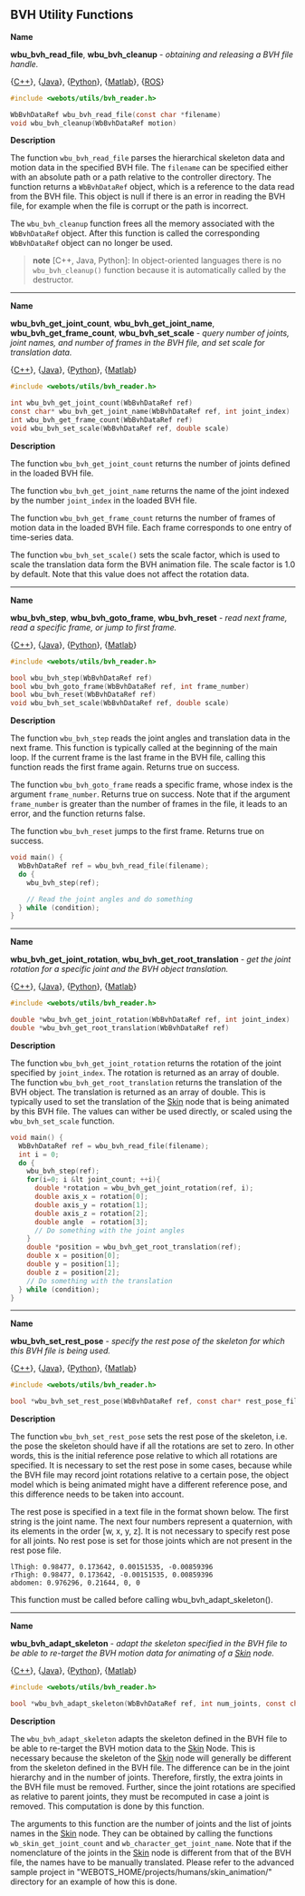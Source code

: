 ## BVH Utility Functions

**Name**

**wbu\_bvh\_read\_file**, **wbu\_bvh\_cleanup** - *obtaining and releasing a BVH file handle.*

{[C++](cpp-api.md#cpp_bvh)}, {[Java](java-api.md#java_bvh)}, {[Python](python-api.md#python_bvh)}, {[Matlab](matlab-api.md#matlab_bvh)}, {[ROS](ros-api.md)}

``` c
#include <webots/utils/bvh_reader.h>

WbBvhDataRef wbu_bvh_read_file(const char *filename)
void wbu_bvh_cleanup(WbBvhDataRef motion)
```

**Description**

The function `wbu_bvh_read_file` parses the hierarchical skeleton data and motion data in the specified BVH file.
The `filename` can be specified either with an absolute path or a path relative to the controller directory.
The function returns a `WbBvhDataRef` object, which is a reference to the data read from the BVH file.
This object is null if there is an error in reading the BVH file, for example when the file is corrupt or the path is incorrect.

The `wbu_bvh_cleanup` function frees all the memory associated with the `WbBvhDataRef` object.
After this function is called the corresponding `WbBvhDataRef` object can no longer be used.

 > **note** [C++, Java, Python]:
 In object-oriented languages there is no `wbu_bvh_cleanup()` function because it is automatically called by the destructor.

---

**Name**

**wbu\_bvh\_get\_joint\_count**, **wbu\_bvh\_get\_joint\_name**, **wbu\_bvh\_get\_frame\_count**, **wbu\_bvh\_set\_scale** - *query number of joints, joint names, and number of frames in the BVH file, and set scale for translation data.*

{[C++](cpp-api.md#cpp_bvh)}, {[Java](java-api.md#java_bvh)}, {[Python](python-api.md#python_bvh)}, {[Matlab](matlab-api.md#matlab_bvh)}

``` c
#include <webots/utils/bvh_reader.h>

int wbu_bvh_get_joint_count(WbBvhDataRef ref)
const char* wbu_bvh_get_joint_name(WbBvhDataRef ref, int joint_index)
int wbu_bvh_get_frame_count(WbBvhDataRef ref)
void wbu_bvh_set_scale(WbBvhDataRef ref, double scale)
```

**Description**

The function `wbu_bvh_get_joint_count` returns the number of joints defined in the loaded BVH file.


The function `wbu_bvh_get_joint_name` returns the name of the joint indexed by the number `joint_index` in the loaded BVH file.

The function `wbu_bvh_get_frame_count` returns the number of frames of motion data in the loaded BVH file. Each frame corresponds to one entry of time-series data.


The function `wbu_bvh_set_scale()` sets the scale factor, which is used to scale the translation data form the BVH animation file. The scale factor is 1.0 by default. Note that this value does not affect the rotation data.

---

**Name**

**wbu\_bvh\_step**, **wbu\_bvh\_goto\_frame**, **wbu\_bvh\_reset** -
*read next frame, read a specific frame, or jump to first frame.*

{[C++](cpp-api.md#cpp_bvh)}, {[Java](java-api.md#java_bvh)}, {[Python](python-api.md#python_bvh)}, {[Matlab](matlab-api.md#matlab_bvh)}

``` c
#include <webots/utils/bvh_reader.h>

bool wbu_bvh_step(WbBvhDataRef ref)
bool wbu_bvh_goto_frame(WbBvhDataRef ref, int frame_number)
bool wbu_bvh_reset(WbBvhDataRef ref)
void wbu_bvh_set_scale(WbBvhDataRef ref, double scale)
```

**Description**

The function `wbu_bvh_step` reads the joint angles and translation data in the next frame.
This function is typically called at the beginning of the main loop.
If the current frame is the last frame in the BVH file, calling this function reads the first frame again.
Returns true on success.

The function `wbu_bvh_goto_frame` reads a specific frame, whose index is the argument `frame_number`. Returns true on success.
Note that if the argument `frame_number` is greater than the number of frames in the file, it leads to an error, and the function returns false.


The function `wbu_bvh_reset` jumps to the first frame.
Returns true on success.

``` c
void main() {
  WbBvhDataRef ref = wbu_bvh_read_file(filename);
  do {
    wbu_bvh_step(ref);

    // Read the joint angles and do something
  } while (condition);
}

```

---

**Name**

**wbu\_bvh\_get\_joint\_rotation**, **wbu\_bvh\_get\_root\_translation** -
*get the joint rotation for a specific joint and the BVH object translation.*

{[C++](cpp-api.md#cpp_bvh)}, {[Java](java-api.md#java_bvh)}, {[Python](python-api.md#python_bvh)}, {[Matlab](matlab-api.md#matlab_bvh)}

``` c
#include <webots/utils/bvh_reader.h>

double *wbu_bvh_get_joint_rotation(WbBvhDataRef ref, int joint_index)
double *wbu_bvh_get_root_translation(WbBvhDataRef ref)
```

**Description**

The function `wbu_bvh_get_joint_rotation` returns the rotation of the joint specified by `joint_index`.
The rotation is returned as an array of double.
The function `wbu_bvh_get_root_translation` returns the translation of the BVH object.
The translation is returned as an array of double.
This is typically used to set the translation of the [Skin](#skin) node that is being animated by this BVH file.
The values can wither be used directly, or scaled using the `wbu_bvh_set_scale` function.

``` c   
void main() {
  WbBvhDataRef ref = wbu_bvh_read_file(filename);
  int i = 0;
  do {
    wbu_bvh_step(ref);
    for(i=0; i &lt joint_count; ++i){
      double *rotation = wbu_bvh_get_joint_rotation(ref, i);
      double axis_x = rotation[0];
      double axis_y = rotation[1];
      double axis_z = rotation[2];
      double angle  = rotation[3];
      // Do something with the joint angles
    }
    double *position = wbu_bvh_get_root_translation(ref);
    double x = position[0];
    double y = position[1];
    double z = position[2];
    // Do something with the translation
  } while (condition);
}
```

---

**Name**

**wbu\_bvh\_set\_rest\_pose** -
*specify the rest pose of the skeleton for which this BVH file is being used.*

{[C++](cpp-api.md#cpp_bvh)}, {[Java](java-api.md#java_bvh)}, {[Python](python-api.md#python_bvh)}, {[Matlab](matlab-api.md#matlab_bvh)}

``` c
#include <webots/utils/bvh_reader.h>

bool *wbu_bvh_set_rest_pose(WbBvhDataRef ref, const char* rest_pose_filename)
```

**Description**

The function `wbu_bvh_set_rest_pose` sets the rest pose of the skeleton, i.e. the pose the skeleton should have if all the rotations are set to zero.
In other words, this is the initial reference pose relative to which all rotations are specified.
It is necessary to set the rest pose in some cases, because while the BVH file may record joint rotations relative to a certain pose, the object model which is being animated might have a different reference pose, and this difference needs to be taken into account.     

The rest pose is specified in a text file in the format shown below.
The first string is the joint name.
The next four numbers represent a quaternion, with its elements in the order [w, x, y, z].
It is not necessary to specify rest pose for all joints.
No rest pose is set for those joints which are not present in the rest pose file.

```
lThigh: 0.98477, 0.173642, 0.00151535, -0.00859396
rThigh: 0.98477, 0.173642, -0.00151535, 0.00859396
abdomen: 0.976296, 0.21644, 0, 0     
```

This function must be called before calling wbu_bvh_adapt_skeleton().

---

**Name**

**wbu\_bvh\_adapt\_skeleton** -
*adapt the skeleton specified in the BVH file to be able to re-target the BVH motion data for animating of a [Skin](#skin) node.*

{[C++](cpp-api.md#cpp_bvh)}, {[Java](java-api.md#java_bvh)}, {[Python](python-api.md#python_bvh)}, {[Matlab](matlab-api.md#matlab_bvh)}

``` c
#include <webots/utils/bvh_reader.h>

bool *wbu_bvh_adapt_skeleton(WbBvhDataRef ref, int num_joints, const char** joint_name_list)
```

**Description**

The `wbu_bvh_adapt_skeleton` adapts the skeleton defined in the BVH file to be able to re-target the BVH motion data to the [Skin](#skin) Node.
This is necessary because the skeleton of the [Skin](#skin) node will generally be different from the skeleton defined in the BVH file.
The difference can be in the joint hierarchy and in the number of joints.
Therefore, firstly, the extra joints in the BVH file must be removed.
Further, since the joint rotations are specified as relative to parent joints, they must be recomputed in case a joint is removed.
This computation is done by this function.

The arguments to this function are the number of joints and the list of joints names in the [Skin](#skin) node.
They can be obtained by calling the functions `wb_skin_get_joint_count` and `wb_character_get_joint_name`.
Note that if the nomenclature of the joints in the [Skin](#skin) node is different from that of the BVH file, the names have to be manually translated.
Please refer to the advanced sample project in "WEBOTS\_HOME/projects/humans/skin_animation/" directory for an example of how this is done.
